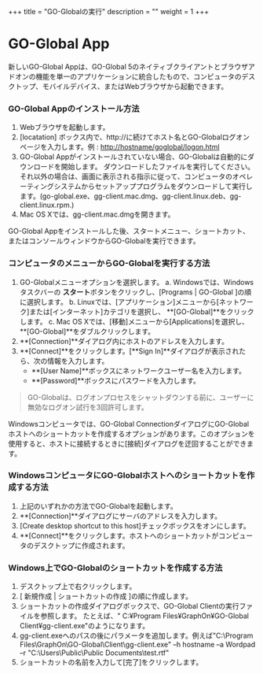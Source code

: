 +++
title = "GO-Globalの実行"
description = ""
weight = 1
+++

# GO-Global App

新しいGO-Global Appは、GO-Global 5のネイティブクライアントとブラウザアドオンの機能を単一のアプリケーションに統合したもので、コンピュータのデスクトップ、モバイルデバイス、またはWebブラウザから起動できます。

### GO-Global Appのインストール方法

1. Webブラウザを起動します。
2. [locatation] ボックス内で、http://に続けてホスト名とGO-Globalログオンページを入力します。例 : [http://hostname/goglobal/logon.html](http://hostname/goglobal/clients.html)
3. GO-Global Appがインストールされていない場合、GO-Globalは自動的にダウンロードを開始します。 ダウンロードしたファイルを実行してください。 それ以外の場合は、画面に表示される指示に従って、コンピュータのオペレーティングシステムからセットアッププログラムをダウンロードして実行します。(go-global.exe、gg-client.mac.dmg、gg-client.linux.deb、gg-client.linux.rpm.)
4. Mac OS Xでは、gg-client.mac.dmgを開きます。

GO-Global Appをインストールした後、スタートメニュー、ショートカット、またはコンソールウィンドウからGO-Globalを実行できます。

### コンピュータのメニューからGO-Globalを実行する方法

1. GO-Globalメニューオプションを選択します。
  a. Windowsでは、Windowsタスクバーの **スタート**ボタンをクリックし、[Programs | GO-Global ]の順に選択します。
  b. Linuxでは、[アプリケーション]メニューから[ネットワーク]または[インターネット]カテゴリを選択し、 **[GO-Global]**をクリックします。
  c. Mac OS Xでは、[移動]メニューから[Applications]を選択し、 **[GO-Global]**をダブルクリックします。
2. **[Connection]**ダイアログ内にホストのアドレスを入力します。
3. **[Connect]**をクリックします。[**Sign In]**ダイアログが表示されたら、次の情報を入力します。
   - **[User Name]**ボックスにネットワークユーザー名を入力します。
   - **[Password]**ボックスにパスワードを入力します。

>GO-Globalは、ログオンプロセスをシャットダウンする前に、ユーザーに無効なログオン試行を3回許可します。

Windowsコンピュータでは、GO-Global ConnectionダイアログにGO-Globalホストへのショートカットを作成するオプションがあります。このオプションを使用すると、ホストに接続するときに[接続]ダイアログを迂回することができます。

### WindowsコンピュータにGO-Globalホストへのショートカットを作成する方法

1. 上記のいずれかの方法でGO-Globalを起動します。
2. **[Connection]**ダイアログにサーバのアドレスを入力します。
3. [Create desktop shortcut to this host]チェックボックスをオンにします。
4. **[Connect]**をクリックします。ホストへのショートカットがコンピュータのデスクトップに作成されます。

### Windows上でGO-Globalのショートカットを作成する方法

1. デスクトップ上で右クリックします。
2. [ 新規作成 | ショートカットの作成 ]の順に作成します。
3. ショートカットの作成ダイアログボックスで、GO-Global Clientの実行ファイルを参照します。 たとえば、" C:¥Program Files¥GraphOn¥GO-Global Client¥gg-client.exe"のようになります。
4. gg-client.exeへのパスの後にパラメータを追加します。例えば"C:\Program Files\GraphOn\GO-Global\Client\gg-client.exe" –h hostname –a Wordpad –r "C:\Users\Public\Public Documents\test.rtf"
5. ショートカットの名前を入力して[完了]をクリックします。

